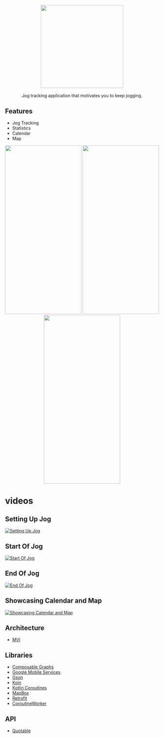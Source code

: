<h3 align="center"><img src="https://raw.githubusercontent.com/RamziJabali/just-jog-android/2cfb44ad4dbad800689f36b0a1e89199ad2a75bc/screen-shots/just_jog_icon.png" alt="" data-canonical-src="" width="270" height="270"/> </h3>
<p align="center">Jog tracking application that motivates you to keep jogging.</p>

## Features
- Jog Tracking
- Statistics
- Calendar
- Map
<p align="center">
<img src="https://raw.githubusercontent.com/RamziJabali/just-jog-android/main/screen-shots/new_screenshots.png" alt="" data-canonical-src="" width="250" height="550"/>
<img src="https://raw.githubusercontent.com/RamziJabali/just-jog-android/main/screen-shots/new_screenshots2.png" alt="" data-canonical-src="" width="250" height="550"/>
<img src="https://raw.githubusercontent.com/RamziJabali/just-jog-android/main/screen-shots/new_screenshots3.png" alt="" data-canonical-src="" width="250" height="550"/>
</p>

# videos

## Setting Up Jog

[![Setting Up Jog](https://img.youtube.com/vi/spZF3uWQPgA/0.jpg)](https://www.youtube.com/watch?v=spZF3uWQPgA)

## Start Of Jog

[![Start Of Jog](https://img.youtube.com/vi/k5SzVsxXNhk/0.jpg)](https://www.youtube.com/watch?v=k5SzVsxXNhk)

## End Of Jog

[![End Of Jog](https://img.youtube.com/vi/hWu_B1weCkg/0.jpg)](https://www.youtube.com/watch?v=hWu_B1weCkg)

## Showcasing Calendar and Map

[![Showcasing Calendar and Map](https://img.youtube.com/vi/lHI3u0-Wq0g/0.jpg)](https://www.youtube.com/watch?v=lHI3u0-Wq0g)

 
## Architecture
- [MVI](https://ramzijabali.github.io/articles/Dev-Notes/MVVM-vs-MVI)

## Libraries
- [Composable Graphs](https://github.com/jaikeerthick/Composable-Graphs)
- [Google Mobile Services]()
- [Gson](https://github.com/google/gson)
- [Koin](https://insert-koin.io/)
- [Kotlin Coroutines](https://kotlinlang.org/docs/coroutines-overview.html)
- [MapBox](https://docs.mapbox.com/#maps)
- [Retrofit](https://square.github.io/retrofit/)
- [CoroutineWorker](https://developer.android.com/develop/background-work/background-tasks/persistent/threading/coroutineworker)

## API
- [Quotable](https://github.com/lukePeavey/quotable#get-random-quote)

